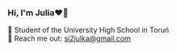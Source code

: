 ### Hi, I'm Julia❤️‍🔥

📖 Student of the University High School in Toruń   
📩 Reach me out: si2julka@gmail.com
